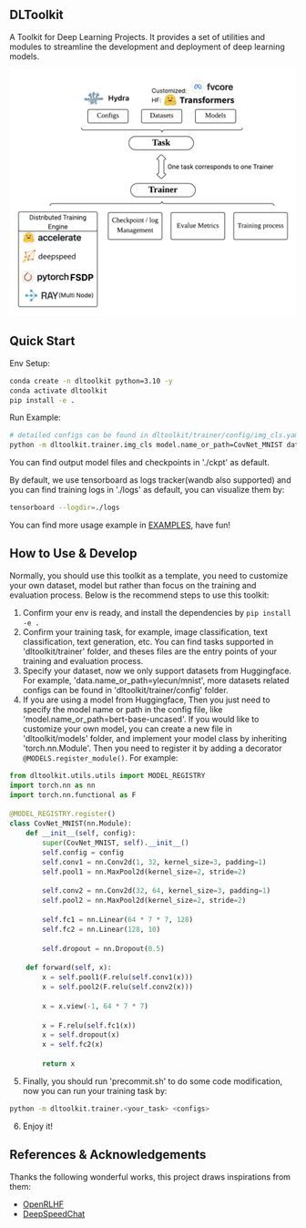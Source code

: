 ## DLToolkit

A Toolkit for Deep Learning Projects. It provides a set of utilities and modules to streamline the development and deployment of deep learning models.

<img src="Framework.png" alt="Framework">

## Quick Start

Env Setup:
```bash
conda create -n dltoolkit python=3.10 -y
conda activate dltoolkit
pip install -e .
```
Run Example:
```bash
# detailed configs can be found in dltoolkit/trainer/config/img_cls.yaml
python -m dltoolkit.trainer.img_cls model.name_or_path=CovNet_MNIST data.name_or_path=ylecun/mnist trainer.max_epochs=5 
```

You can find output model files and checkpoints in './ckpt' as default.

By default, we use tensorboard as logs tracker(wandb also supported) and you can find training logs in './logs' as default, you can visualize them by:
```bash
tensorboard --logdir=./logs
```

You can find more usage example in [EXAMPLES](example.md), have fun!

## How to Use & Develop
Normally, you should use this toolkit as a template, you need to customize your own dataset, model but rather than focus on the training and evaluation process. Below 
is the recommend steps to use this toolkit:

1. Confirm your env is ready, and install the dependencies by `pip install -e .`
2. Confirm your training task, for example, image classification, text classification, text generation, etc. You can find tasks supported
in 'dltoolkit/trainer' folder, and theses files are the entry points of your training and evaluation process.
3. Specify your dataset, now we only support datasets from Huggingface. For example, 'data.name_or_path=ylecun/mnist', more datasets related configs can be found in 'dltoolkit/trainer/config' folder.
4. If you are using a model from Huggingface, Then you just need to specify the model name or path in the config file, like 'model.name_or_path=bert-base-uncased'.
If you would like to customize your own model, you can create a new file in 'dltoolkit/models' folder, and implement your model class by inheriting 'torch.nn.Module'. Then you
need to register it by adding a decorator `@MODELS.register_module()`. For example:
```python
from dltoolkit.utils.utils import MODEL_REGISTRY
import torch.nn as nn
import torch.nn.functional as F

@MODEL_REGISTRY.register()
class CovNet_MNIST(nn.Module):
    def __init__(self, config):
        super(CovNet_MNIST, self).__init__()
        self.config = config
        self.conv1 = nn.Conv2d(1, 32, kernel_size=3, padding=1)
        self.pool1 = nn.MaxPool2d(kernel_size=2, stride=2)

        self.conv2 = nn.Conv2d(32, 64, kernel_size=3, padding=1)
        self.pool2 = nn.MaxPool2d(kernel_size=2, stride=2)

        self.fc1 = nn.Linear(64 * 7 * 7, 128)
        self.fc2 = nn.Linear(128, 10)

        self.dropout = nn.Dropout(0.5)

    def forward(self, x):
        x = self.pool1(F.relu(self.conv1(x)))
        x = self.pool2(F.relu(self.conv2(x)))

        x = x.view(-1, 64 * 7 * 7)

        x = F.relu(self.fc1(x))
        x = self.dropout(x)
        x = self.fc2(x)

        return x
```
5. Finally, you should run 'precommit.sh' to do some code modification, now you can run your training task by:
```bash
python -m dltoolkit.trainer.<your_task> <configs>
```
6. Enjoy it!


## References & Acknowledgements

Thanks the following wonderful works, this project draws inspirations from them:
- [OpenRLHF](https://github.com/OpenRLHF/OpenRLHF)
- [DeepSpeedChat](https://github.com/deepspeedai/DeepSpeedExamples/tree/master/applications/DeepSpeed-Chat)
